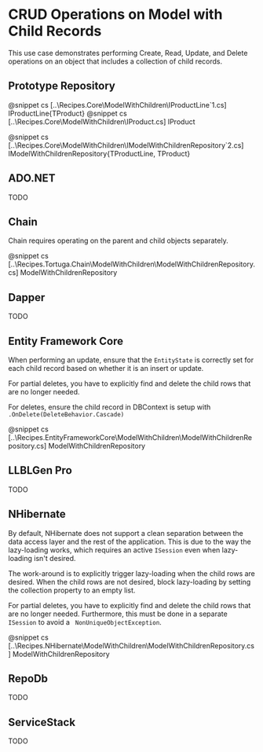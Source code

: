 ﻿# CRUD Operations on Model with Child Records

This use case demonstrates performing Create, Read, Update, and Delete operations on an object that includes a collection of child records.

## Prototype Repository

@snippet cs [..\Recipes.Core\ModelWithChildren\IProductLine`1.cs] IProductLine{TProduct}
@snippet cs [..\Recipes.Core\ModelWithChildren\IProduct.cs] IProduct

@snippet cs [..\Recipes.Core\ModelWithChildren\IModelWithChildrenRepository`2.cs] IModelWithChildrenRepository{TProductLine, TProduct}



## ADO.NET

TODO

## Chain

Chain requires operating on the parent and child objects separately.

@snippet cs [..\Recipes.Tortuga.Chain\ModelWithChildren\ModelWithChildrenRepository.cs] ModelWithChildrenRepository

## Dapper

TODO

## Entity Framework Core

When performing an update, ensure that the `EntityState` is correctly set for each child record based on whether it is an insert or update.

For partial deletes, you have to explicitly find and delete the child rows that are no longer needed.

For deletes, ensure the child record in DBContext is setup with `.OnDelete(DeleteBehavior.Cascade)`

@snippet cs [..\Recipes.EntityFrameworkCore\ModelWithChildren\ModelWithChildrenRepository.cs] ModelWithChildrenRepository

## LLBLGen Pro

TODO

## NHibernate

By default, NHibernate does not support a clean separation between the data access layer and the rest of the application. This is due to the way the lazy-loading works, which requires an active `ISession` even when lazy-loading isn't desired.

The work-around is to explicitly trigger lazy-loading when the child rows are desired. When the child rows are not desired, block lazy-loading by setting the collection property to an empty list.

For partial deletes, you have to explicitly find and delete the child rows that are no longer needed. Furthermore, this must be done in a separate `ISession` to avoid a ` NonUniqueObjectException`.

@snippet cs [..\Recipes.NHibernate\ModelWithChildren\ModelWithChildrenRepository.cs] ModelWithChildrenRepository

## RepoDb

TODO

## ServiceStack

TODO
